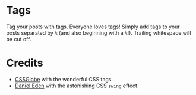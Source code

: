 # Tags
Tag your posts with tags. Everyone loves tags! Simply add tags to your posts separated by `%` (and also beginning with a `%`!). Trailing whitespace will be cut off.
    
# Credits
* [CSSGlobe](http://cssglobe.com/lab/css3_tags/01.html#) with the wonderful CSS tags.
* [Daniel Eden](http://daneden.me/animate/) with the astonishing CSS `swing` effect.